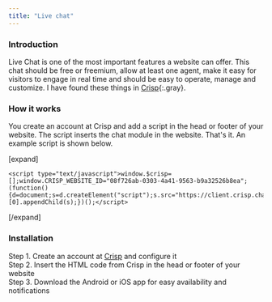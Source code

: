 ```yaml
---
title: "Live chat"
---
```


### Introduction

Live Chat is one of the most important features a website can offer. This chat should be free or freemium, allow at least one agent, make it easy for visitors to engage in real time and should be easy to operate, manage and customize. I have found these things in [Crisp](http://crisp.chat){:.gray}.

### How it works

You create an account at Crisp and add a script in the head or footer of your website. The script inserts the chat module in the website. That's it. An example script is shown below.

[expand]

```
<script type="text/javascript">window.$crisp=[];window.CRISP_WEBSITE_ID="08f726ab-0303-4a41-9563-b9a32526b8ea";(function(){d=document;s=d.createElement("script");s.src="https://client.crisp.chat/l.js";s.async=1;d.getElementsByTagName("head")[0].appendChild(s);})();</script>
```

[/expand]

### Installation

Step 1. Create an account at [Crisp](http://crisp.chat) and configure it
<br />Step 2. Insert the HTML code from Crisp in the head or footer of your website
<br />Step 3. Download the Android or iOS app for easy availability and notifications